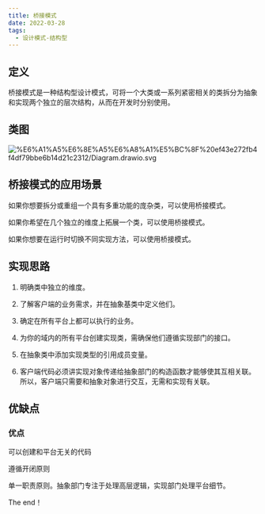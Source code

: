 ```yaml
---
title: 桥接模式
date: 2022-03-28
tags:
  - 设计模式-结构型
---
```


## 定义


桥接模式是一种结构型设计模式，可将一个大类或一系列紧密相关的类拆分为抽象和实现两个独立的层次结构，从而在开发时分别使用。


## 类图


![%E6%A1%A5%E6%8E%A5%E6%A8%A1%E5%BC%8F%20ef43e272fb4f4df79bbe6b14d21c2312/Diagram.drawio.svg](https://peierlong-blog.oss-cn-hongkong.aliyuncs.com/uPic/桥接模式.drawio.svg)


## 桥接模式的应用场景


如果你想要拆分或重组一个具有多重功能的庞杂类，可以使用桥接模式。

如果你希望在几个独立的维度上拓展一个类，可以使用桥接模式。

如果你想要在运行时切换不同实现方法，可以使用桥接模式。


## 实现思路


1. 明确类中独立的维度。

2. 了解客户端的业务需求，并在抽象基类中定义他们。

3. 确定在所有平台上都可以执行的业务。

4. 为你的域内的所有平台创建实现类，需确保他们遵循实现部门的接口。

5. 在抽象类中添加实现类型的引用成员变量。

6. 客户端代码必须讲实现对象传递给抽象部门的构造函数才能够使其互相关联。所以，客户端只需要和抽象对象进行交互，无需和实现有关联。


## 优缺点


### 优点


可以创建和平台无关的代码

遵循开闭原则

单一职责原则。抽象部门专注于处理高层逻辑，实现部门处理平台细节。


The end！
